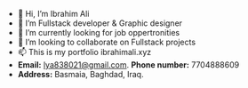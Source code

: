 - 👋 Hi, I’m Ibrahim Ali
- 👀 I’m Fullstack developer & Graphic designer
- 🌱 I’m currently looking for job oppertronities
- 💞️ I’m looking to collaborate on Fullstack projects
- 📫 This is my portfolio ibrahimali.xyz
- **Email:** lya838021@gmail.com. **Phone number:** 7704888609
- **Address:** Basmaia, Baghdad, Iraq.

